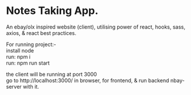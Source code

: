# Notes Taking App.


An ebay/olx inspired website (client), utilising power of react, hooks, sass, axios, & react best practices.

For running project:- </br>
install node </br>
run: npm i </br>
run: npm run start </br>

the client will be running at port 3000 </br>
go to http://localhost:3000/ in browser, for frontend, & run backend nbay-server with it.